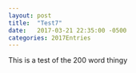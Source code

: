 ```yaml
---
layout: post
title:  "Test7"
date:   2017-03-21 22:35:00 -0500
categories: 2017Entries
---
```

This is a test of the 200 word thingy


